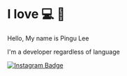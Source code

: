 # I love 💻 🎹
<p>Hello, My name is Pingu Lee</p>
<p>I'm a developer regardless of language</p>

[![Instagram Badge](https://img.shields.io/badge/Instagram-dev__pingulee-E4405F?style=for-the-badge&logo=instagram)](https://instagram.com/dev_pingulee)
